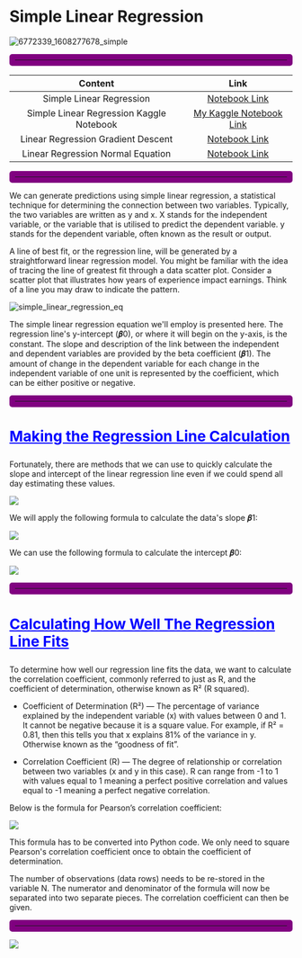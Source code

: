 # Simple Linear Regression

![6772339_1608277678_simple](https://github.com/avs-abhishek123/Machine-Learning/blob/main/images/sample_images/6772339_1608277678_simple.jpg?raw=true)

<hr style ="border: 10px solid purple; border-radius: 5px;">

| Content | Link |
| :---: | :---: |
| Simple Linear Regression | [Notebook Link](https://github.com/avs-abhishek123/Machine-Learning/blob/main/ML/algorithms/LinearRegression/simple_linear_regression.ipynb) |
| Simple Linear Regression Kaggle Notebook | [My Kaggle Notebook Link](https://www.kaggle.com/code/abhishek14398/simple-linear-regression) |
| Linear Regression Gradient Descent | [Notebook Link](https://github.com/avs-abhishek123/Machine-Learning/blob/main/ML/algorithms/LinearRegression/linear_regression_gradient_descent.py) |
| Linear Regression Normal Equation | [Notebook Link](https://github.com/avs-abhishek123/Machine-Learning/blob/main/ML/algorithms/LinearRegression/linear_regression_normal_equation.py) |

<hr style ="border: 10px solid purple; border-radius: 5px;">

We can generate predictions using simple linear regression, a statistical technique for determining the connection between two variables. Typically, the two variables are written as y and x. X stands for the independent variable, or the variable that is utilised to predict the dependent variable. y stands for the dependent variable, often known as the result or output.

A line of best fit, or the regression line, will be generated by a straightforward linear regression model. You might be familiar with the idea of tracing the line of greatest fit through a data scatter plot. Consider a scatter plot that illustrates how years of experience impact earnings. Think of a line you may draw to indicate the pattern.

![simple_linear_regression_eq](https://github.com/avs-abhishek123/Machine-Learning/blob/main/images/simple_linear_regression_eq.png?raw=true)

The simple linear regression equation we'll employ is presented here. The regression line's y-intercept (𝜷0), or where it will begin on the y-axis, is the constant. The slope and description of the link between the independent and dependent variables are provided by the beta coefficient (𝜷1). The amount of change in the dependent variable for each change in the independent variable of one unit is represented by the coefficient, which can be either positive or negative.

<hr style ="border: 10px solid purple; border-radius: 5px;">

<h3 style="color: blue; font-size: 26px;">
    <b>
        <u>
            Making the Regression Line Calculation
        </u>
    </b>
</h3>

Fortunately, there are methods that we can use to quickly calculate the slope and intercept of the linear regression line even if we could spend all day estimating these values.

![](https://github.com/avs-abhishek123/Machine-Learning/blob/main/images/sample_images/regression_sample.png?raw=true)

We will apply the following formula to calculate the data's slope 𝜷1:

![](https://github.com/avs-abhishek123/Machine-Learning/blob/main/images/simple_linear_regression_eq2.png?raw=true)

We can use the following formula to calculate the intercept 𝜷0:

![](https://github.com/avs-abhishek123/Machine-Learning/blob/main/images/simple_linear_regression_eq3.png?raw=true)

<hr style ="border: 10px solid purple; border-radius: 5px;">


<h3 style="color: blue; font-size: 26px;">
    <b>
        <u>
            Calculating How Well The Regression Line Fits
        </u>
    </b>
</h3>

To determine how well our regression line fits the data, we want to calculate the correlation coefficient, commonly referred to just as R, and the coefficient of determination, otherwise known as R² (R squared).

- Coefficient of Determination (R²) — The percentage of variance explained by the independent variable (x) with values between 0 and 1. It cannot be negative because it is a square value. For example, if R² = 0.81, then this tells you that x explains 81% of the variance in y. Otherwise known as the “goodness of fit”.

- Correlation Coefficient (R) — The degree of relationship or correlation between two variables (x and y in this case). R can range from -1 to 1 with values equal to 1 meaning a perfect positive correlation and values equal to -1 meaning a perfect negative correlation.

Below is the formula for Pearson’s correlation coefficient:

![](https://github.com/avs-abhishek123/Machine-Learning/blob/main/images/Pearson%20Correlation%20Coefficient%20(R).png?raw=true)

This formula has to be converted into Python code. We only need to square Pearson's correlation coefficient once to obtain the coefficient of determination.

The number of observations (data rows) needs to be re-stored in the variable N. The numerator and denominator of the formula will now be separated into two separate pieces. The correlation coefficient can then be given.

<hr style ="border: 10px solid purple; border-radius: 5px;">

![](https://inventionland.com/wp/wp-content/uploads/2015/09/National_Thank_You_Day-1.png)